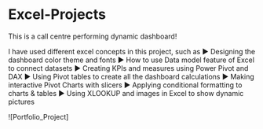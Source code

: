 # Excel-Projects

This is a call centre performing dynamic dashboard!

I have used different excel concepts in this project, such as
▶ Designing the dashboard color theme and fonts
▶ How to use Data model feature of Excel to connect datasets
▶ Creating KPIs and measures using Power Pivot and DAX
▶ Using Pivot tables to create all the dashboard calculations
▶ Making interactive Pivot Charts with slicers
▶ Applying conditional formatting to charts & tables
▶ Using XLOOKUP and images in Excel to show dynamic pictures

![Portfolio_Project]
